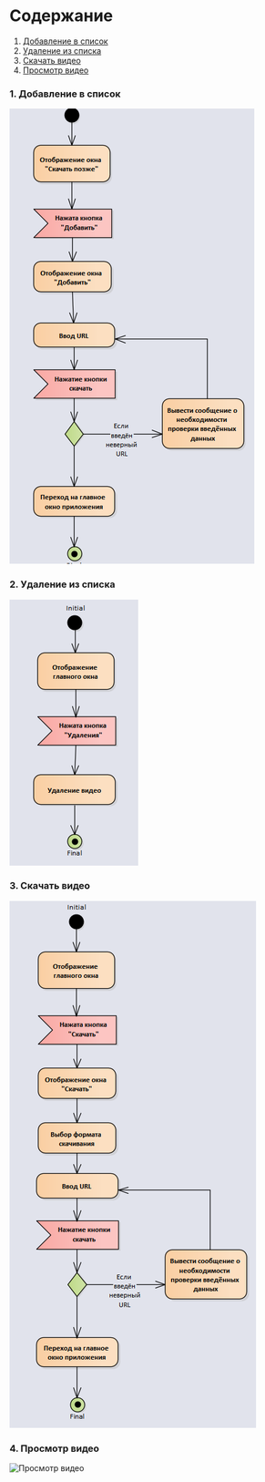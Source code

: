# Содержание
 1. [Добавление в список](#1) <br>
 2. [Удаление из списка](#2) <br>
 3. [Скачать видео](#3) <br>
 4. [Просмотр видео](#4) <br>

### 1. Добавление в список<a name="1"></a>
![Добавление в список](https://github.com/ArtemBakun650502/YouTube-Downloader/blob/master/Documents/Diagrams/Activities/ActivityAdd.PNG)

### 2. Удаление из списка<a name="2"></a>
![Удаление из списка](https://github.com/ArtemBakun650502/YouTube-Downloader/blob/master/Documents/Diagrams/Activities/ActivityDelete.PNG)
  
### 3. Скачать видео<a name="3"></a>
![Скачать видео](https://github.com/ArtemBakun650502/YouTube-Downloader/blob/master/Documents/Diagrams/Activities/ActivityDownload.PNG)

### 4. Просмотр видео<a name="4"></a>
![Просмотр видео]()
